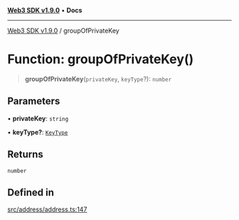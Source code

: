[**Web3 SDK v1.9.0**](../README.md) • **Docs**

***

[Web3 SDK v1.9.0](../globals.md) / groupOfPrivateKey

# Function: groupOfPrivateKey()

> **groupOfPrivateKey**(`privateKey`, `keyType`?): `number`

## Parameters

• **privateKey**: `string`

• **keyType?**: [`KeyType`](../type-aliases/KeyType.md)

## Returns

`number`

## Defined in

[src/address/address.ts:147](https://github.com/Mystic-Nayy/alephium-web3/blob/c1afd789a197ce5fe21f08c2965942090157c33d/packages/web3/src/address/address.ts#L147)
